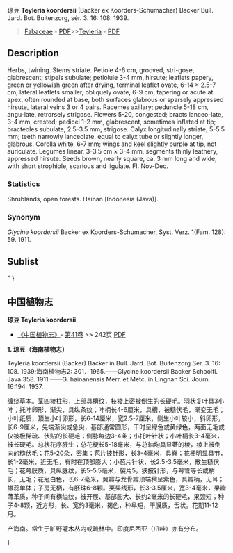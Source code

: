 琼豆 **Teyleria koordersii** (Backer ex Koorders-Schumacher) Backer Bull. Jard. Bot. Buitenzorg, sér. 3. 16: 108. 1939.

> [Fabaceae](http://www.iplant.cn/info/Fabaceae?t=foc) - [PDF](http://www.iplant.cn/foc/pdf/Fabaceae.pdf)>>[Teyleria](http://www.iplant.cn/info/Teyleria?t=foc) - [PDF](http://www.iplant.cn/foc/pdf/Teyleria.pdf)

## Description

Herbs, twining. Stems striate. Petiole 4-6 cm, grooved, stri-gose, glabrescent; stipels subulate; petiolule 3-4 mm, hirsute; leaflets papery, green or yellowish green after drying, terminal leaflet ovate, 6-14 × 2.5-7 cm, lateral leaflets smaller, obliquely ovate, 6-9 cm, tapering or acute at apex, often rounded at base, both surfaces glabrous or sparsely appressed hirsute, lateral veins 3 or 4 pairs. Racemes axillary; peduncle 5-18 cm, angu-late, retrorsely strigose. Flowers 5-20, congested; bracts lanceo-late, 3-4 mm, crested; pedicel 1-2 mm, glabrescent, sometimes inflated at tip; bracteoles subulate, 2.5-3.5 mm, strigose. Calyx longitudinally striate, 5-5.5 mm; teeth narrowly lanceolate, equal to calyx tube or slightly longer, glabrous. Corolla white, 6-7 mm; wings and keel slightly purple at tip, not auriculate. Legumes linear, 3-3.5 cm × 3-4 mm, segments thinly leathery, appressed hirsute. Seeds brown, nearly square, ca. 3 mm long and wide, with short strophiole, scarious and ligulate. Fl. Nov-Dec.

### Statistics
Shrublands, open forests. Hainan [Indonesia (Java)].

### Synonym
*Glycine koordersii* Backer ex Koorders-Schumacher, Syst. Verz. 1(Fam. 128): 59. 1911.


## Sublist
"
}
## 中国植物志


**琼豆 Teyleria koordersii**

* [《中国植物志》](http://www.iplant.cn/frps)- [第41卷](http://www.iplant.cn/frps/vol/41) >> 242页 [PDF](http://www.iplant.cn/frps/pdf/41/242.pdf)

**1. 琼豆（海南植物志）**

Teyleria koordersii (Backer) Backer in Bull. Jard. Bot. Buitenzorg Ser. 3. 16: 108. 1939;海南植物志2: 301．1965.——Glycine koordersii Backer Schoolfl. Java 358. 1911.——G. hainanensis Merr. et Metc. in Lingnan Sci. Journ. 16:194. 1937.

缠绕草本。茎四棱柱形，上部具槽纹，枝棱上密被倒生的长硬毛。羽状复叶具3小叶；托叶卵形，渐尖，具纵条纹；叶柄长4-6厘米，具槽，被糙伏毛，渐变无毛；小叶纸质，顶生小叶卵形，长6-14厘米，宽2.5-7厘米，侧生小叶较小，斜卵形，长6-9厘米，先端渐尖或急尖，基部通常圆形，干时呈绿色或黄绿色，两面无毛或仅被极稀疏、伏贴的长硬毛；侧脉每边3-4条；小托叶针状；小叶柄长3-4毫米，被长硬毛。总状花序腋生；总花梗长5-18毫米，与总轴均具显著的棱，棱上被倒向的糙伏毛；花5-20朵，密集；苞片披针形，长3-4毫米，具脊；花梗明显具节，长1-2毫米，近无毛，有时在顶部膨大；小苞片针状，长2.5-3.5毫米，散生糙伏毛；花萼膜质，具纵脉纹，长5-5.5毫米，裂片5，狭披针形，与萼管等长或稍长，无毛；花冠白色，长6-7毫米，翼瓣与龙骨瓣顶端稍呈紫色，具瓣柄，无耳；雄蕊单体；子房无柄，有胚珠6-8颗。荚果线形，长3-3.5厘米，宽3-4毫米，果瓣薄革质，种子间有横缢纹，被开展、基部膨大、长约2毫米的长硬毛，果颈短；种子4-8颗，近方形，长、宽约3毫米，褐色，种阜短，干膜质，舌状。花期11-12月。

产海南。常生于旷野灌木丛内或疏林中。印度尼西亚（爪哇）亦有分布。


}